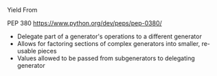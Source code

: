 Yield From

PEP 380
https://www.python.org/dev/peps/pep-0380/


- Delegate part of a generator's operations to a different generator
- Allows for factoring sections of complex generators into smaller, re-usable pieces
- Values allowed to be passed from subgenerators to delegating generator